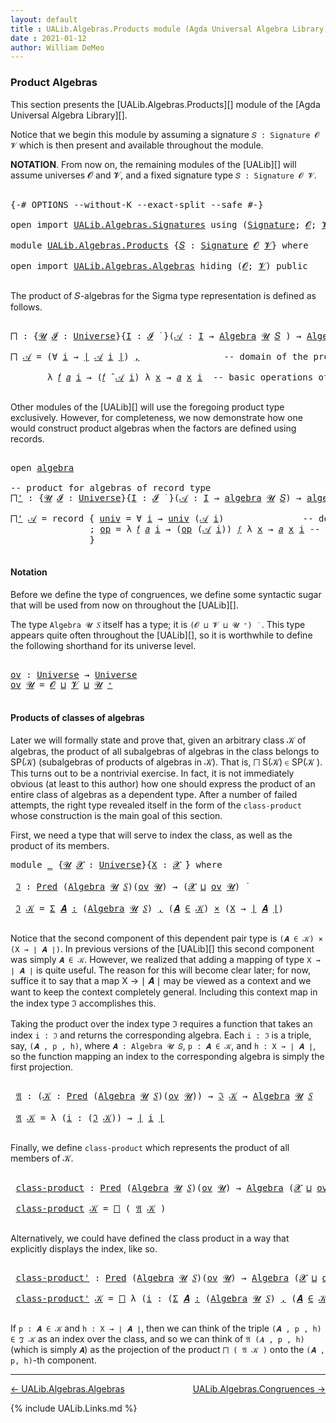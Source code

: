 ```yaml
---
layout: default
title : UALib.Algebras.Products module (Agda Universal Algebra Library)
date : 2021-01-12
author: William DeMeo
---
```



### <a id="product-algebras">Product Algebras</a>

This section presents the [UALib.Algebras.Products][] module of the [Agda Universal Algebra Library][].

Notice that we begin this module by assuming a signature `𝑆 : Signature 𝓞 𝓥` which is then present and available throughout the module.

**NOTATION**.  From now on, the remaining modules of the [UALib][] will assume universes 𝓞 and 𝓥, and a fixed signature type `𝑆 : Signature 𝓞 𝓥`.

<pre class="Agda">

<a id="593" class="Symbol">{-#</a> <a id="597" class="Keyword">OPTIONS</a> <a id="605" class="Pragma">--without-K</a> <a id="617" class="Pragma">--exact-split</a> <a id="631" class="Pragma">--safe</a> <a id="638" class="Symbol">#-}</a>

<a id="643" class="Keyword">open</a> <a id="648" class="Keyword">import</a> <a id="655" href="UALib.Algebras.Signatures.html" class="Module">UALib.Algebras.Signatures</a> <a id="681" class="Keyword">using</a> <a id="687" class="Symbol">(</a><a id="688" href="UALib.Algebras.Signatures.html#1377" class="Function">Signature</a><a id="697" class="Symbol">;</a> <a id="699" href="universes.html#613" class="Generalizable">𝓞</a><a id="700" class="Symbol">;</a> <a id="702" href="universes.html#617" class="Generalizable">𝓥</a><a id="703" class="Symbol">)</a>

<a id="706" class="Keyword">module</a> <a id="713" href="UALib.Algebras.Products.html" class="Module">UALib.Algebras.Products</a> <a id="737" class="Symbol">{</a><a id="738" href="UALib.Algebras.Products.html#738" class="Bound">𝑆</a> <a id="740" class="Symbol">:</a> <a id="742" href="UALib.Algebras.Signatures.html#1377" class="Function">Signature</a> <a id="752" href="universes.html#613" class="Generalizable">𝓞</a> <a id="754" href="universes.html#617" class="Generalizable">𝓥</a><a id="755" class="Symbol">}</a> <a id="757" class="Keyword">where</a>

<a id="764" class="Keyword">open</a> <a id="769" class="Keyword">import</a> <a id="776" href="UALib.Algebras.Algebras.html" class="Module">UALib.Algebras.Algebras</a> <a id="800" class="Keyword">hiding</a> <a id="807" class="Symbol">(</a><a id="808" href="universes.html#613" class="Generalizable">𝓞</a><a id="809" class="Symbol">;</a> <a id="811" href="universes.html#617" class="Generalizable">𝓥</a><a id="812" class="Symbol">)</a> <a id="814" class="Keyword">public</a>

</pre>

The product of 𝑆-algebras for the Sigma type representation is defined as follows.

<pre class="Agda">

<a id="⨅"></a><a id="932" href="UALib.Algebras.Products.html#932" class="Function">⨅</a> <a id="934" class="Symbol">:</a> <a id="936" class="Symbol">{</a><a id="937" href="UALib.Algebras.Products.html#937" class="Bound">𝓤</a> <a id="939" href="UALib.Algebras.Products.html#939" class="Bound">𝓘</a> <a id="941" class="Symbol">:</a> <a id="943" href="universes.html#551" class="Postulate">Universe</a><a id="951" class="Symbol">}{</a><a id="953" href="UALib.Algebras.Products.html#953" class="Bound">I</a> <a id="955" class="Symbol">:</a> <a id="957" href="UALib.Algebras.Products.html#939" class="Bound">𝓘</a> <a id="959" href="universes.html#758" class="Function Operator">̇</a> <a id="961" class="Symbol">}(</a><a id="963" href="UALib.Algebras.Products.html#963" class="Bound">𝒜</a> <a id="965" class="Symbol">:</a> <a id="967" href="UALib.Algebras.Products.html#953" class="Bound">I</a> <a id="969" class="Symbol">→</a> <a id="971" href="UALib.Algebras.Algebras.html#771" class="Function">Algebra</a> <a id="979" href="UALib.Algebras.Products.html#937" class="Bound">𝓤</a> <a id="981" href="UALib.Algebras.Products.html#738" class="Bound">𝑆</a> <a id="983" class="Symbol">)</a> <a id="985" class="Symbol">→</a> <a id="987" href="UALib.Algebras.Algebras.html#771" class="Function">Algebra</a> <a id="995" class="Symbol">(</a><a id="996" href="UALib.Algebras.Products.html#939" class="Bound">𝓘</a> <a id="998" href="Agda.Primitive.html#636" class="Primitive Operator">⊔</a> <a id="1000" href="UALib.Algebras.Products.html#937" class="Bound">𝓤</a><a id="1001" class="Symbol">)</a> <a id="1003" href="UALib.Algebras.Products.html#738" class="Bound">𝑆</a>

<a id="1006" href="UALib.Algebras.Products.html#932" class="Function">⨅</a> <a id="1008" href="UALib.Algebras.Products.html#1008" class="Bound">𝒜</a> <a id="1010" class="Symbol">=</a> <a id="1012" class="Symbol">(∀</a> <a id="1015" href="UALib.Algebras.Products.html#1015" class="Bound">i</a> <a id="1017" class="Symbol">→</a> <a id="1019" href="UALib.Prelude.Preliminaries.html#11658" class="Function Operator">∣</a> <a id="1021" href="UALib.Algebras.Products.html#1008" class="Bound">𝒜</a> <a id="1023" href="UALib.Algebras.Products.html#1015" class="Bound">i</a> <a id="1025" href="UALib.Prelude.Preliminaries.html#11658" class="Function Operator">∣</a><a id="1026" class="Symbol">)</a> <a id="1028" href="UALib.Prelude.Preliminaries.html#5665" class="InductiveConstructor Operator">,</a>                <a id="1045" class="Comment">-- domain of the product algebra</a>

       <a id="1086" class="Symbol">λ</a> <a id="1088" href="UALib.Algebras.Products.html#1088" class="Bound">𝑓</a> <a id="1090" href="UALib.Algebras.Products.html#1090" class="Bound">𝑎</a> <a id="1092" href="UALib.Algebras.Products.html#1092" class="Bound">i</a> <a id="1094" class="Symbol">→</a> <a id="1096" class="Symbol">(</a><a id="1097" href="UALib.Algebras.Products.html#1088" class="Bound">𝑓</a> <a id="1099" href="UALib.Algebras.Algebras.html#2921" class="Function Operator">̂</a> <a id="1101" href="UALib.Algebras.Products.html#1008" class="Bound">𝒜</a> <a id="1103" href="UALib.Algebras.Products.html#1092" class="Bound">i</a><a id="1104" class="Symbol">)</a> <a id="1106" class="Symbol">λ</a> <a id="1108" href="UALib.Algebras.Products.html#1108" class="Bound">x</a> <a id="1110" class="Symbol">→</a> <a id="1112" href="UALib.Algebras.Products.html#1090" class="Bound">𝑎</a> <a id="1114" href="UALib.Algebras.Products.html#1108" class="Bound">x</a> <a id="1116" href="UALib.Algebras.Products.html#1092" class="Bound">i</a>  <a id="1119" class="Comment">-- basic operations of the product algebra</a>

</pre>

Other modules of the [UALib][] will use the foregoing product type exclusively.  However, for completeness, we now demonstrate how one would construct product algebras when the factors are defined using records.

<pre class="Agda">

<a id="1402" class="Keyword">open</a> <a id="1407" href="UALib.Algebras.Algebras.html#1927" class="Module">algebra</a>

<a id="1416" class="Comment">-- product for algebras of record type</a>
<a id="⨅&#39;"></a><a id="1455" href="UALib.Algebras.Products.html#1455" class="Function">⨅&#39;</a> <a id="1458" class="Symbol">:</a> <a id="1460" class="Symbol">{</a><a id="1461" href="UALib.Algebras.Products.html#1461" class="Bound">𝓤</a> <a id="1463" href="UALib.Algebras.Products.html#1463" class="Bound">𝓘</a> <a id="1465" class="Symbol">:</a> <a id="1467" href="universes.html#551" class="Postulate">Universe</a><a id="1475" class="Symbol">}{</a><a id="1477" href="UALib.Algebras.Products.html#1477" class="Bound">I</a> <a id="1479" class="Symbol">:</a> <a id="1481" href="UALib.Algebras.Products.html#1463" class="Bound">𝓘</a> <a id="1483" href="universes.html#758" class="Function Operator">̇</a> <a id="1485" class="Symbol">}(</a><a id="1487" href="UALib.Algebras.Products.html#1487" class="Bound">𝒜</a> <a id="1489" class="Symbol">:</a> <a id="1491" href="UALib.Algebras.Products.html#1477" class="Bound">I</a> <a id="1493" class="Symbol">→</a> <a id="1495" href="UALib.Algebras.Algebras.html#1927" class="Record">algebra</a> <a id="1503" href="UALib.Algebras.Products.html#1461" class="Bound">𝓤</a> <a id="1505" href="UALib.Algebras.Products.html#738" class="Bound">𝑆</a><a id="1506" class="Symbol">)</a> <a id="1508" class="Symbol">→</a> <a id="1510" href="UALib.Algebras.Algebras.html#1927" class="Record">algebra</a> <a id="1518" class="Symbol">(</a><a id="1519" href="UALib.Algebras.Products.html#1463" class="Bound">𝓘</a> <a id="1521" href="Agda.Primitive.html#636" class="Primitive Operator">⊔</a> <a id="1523" href="UALib.Algebras.Products.html#1461" class="Bound">𝓤</a><a id="1524" class="Symbol">)</a> <a id="1526" href="UALib.Algebras.Products.html#738" class="Bound">𝑆</a>

<a id="1529" href="UALib.Algebras.Products.html#1455" class="Function">⨅&#39;</a> <a id="1532" href="UALib.Algebras.Products.html#1532" class="Bound">𝒜</a> <a id="1534" class="Symbol">=</a> <a id="1536" class="Keyword">record</a> <a id="1543" class="Symbol">{</a> <a id="1545" href="UALib.Algebras.Algebras.html#2025" class="Field">univ</a> <a id="1550" class="Symbol">=</a> <a id="1552" class="Symbol">∀</a> <a id="1554" href="UALib.Algebras.Products.html#1554" class="Bound">i</a> <a id="1556" class="Symbol">→</a> <a id="1558" href="UALib.Algebras.Algebras.html#2025" class="Field">univ</a> <a id="1563" class="Symbol">(</a><a id="1564" href="UALib.Algebras.Products.html#1532" class="Bound">𝒜</a> <a id="1566" href="UALib.Algebras.Products.html#1554" class="Bound">i</a><a id="1567" class="Symbol">)</a>               <a id="1583" class="Comment">-- domain</a>
               <a id="1608" class="Symbol">;</a> <a id="1610" href="UALib.Algebras.Algebras.html#2039" class="Field">op</a> <a id="1613" class="Symbol">=</a> <a id="1615" class="Symbol">λ</a> <a id="1617" href="UALib.Algebras.Products.html#1617" class="Bound">𝑓</a> <a id="1619" href="UALib.Algebras.Products.html#1619" class="Bound">𝑎</a> <a id="1621" href="UALib.Algebras.Products.html#1621" class="Bound">i</a> <a id="1623" class="Symbol">→</a> <a id="1625" class="Symbol">(</a><a id="1626" href="UALib.Algebras.Algebras.html#2039" class="Field">op</a> <a id="1629" class="Symbol">(</a><a id="1630" href="UALib.Algebras.Products.html#1532" class="Bound">𝒜</a> <a id="1632" href="UALib.Algebras.Products.html#1621" class="Bound">i</a><a id="1633" class="Symbol">))</a> <a id="1636" href="UALib.Algebras.Products.html#1617" class="Bound">𝑓</a> <a id="1638" class="Symbol">λ</a> <a id="1640" href="UALib.Algebras.Products.html#1640" class="Bound">x</a> <a id="1642" class="Symbol">→</a> <a id="1644" href="UALib.Algebras.Products.html#1619" class="Bound">𝑎</a> <a id="1646" href="UALib.Algebras.Products.html#1640" class="Bound">x</a> <a id="1648" href="UALib.Algebras.Products.html#1621" class="Bound">i</a> <a id="1650" class="Comment">-- basic operations</a>
               <a id="1685" class="Symbol">}</a>

</pre>



#### <a id="notation">Notation</a>

Before we define the type of congruences, we define some syntactic sugar that will be used from now on throughout the [UALib][].

The type `Algebra 𝓤 𝑆` itself has a type; it is `(𝓞 ⊔ 𝓥 ⊔ 𝓤 ⁺) ̇` &nbsp;. This type appears quite often throughout the [UALib][], so it is worthwhile to define the following shorthand for its universe level.

<pre class="Agda">

<a id="ov"></a><a id="2091" href="UALib.Algebras.Products.html#2091" class="Function">ov</a> <a id="2094" class="Symbol">:</a> <a id="2096" href="universes.html#551" class="Postulate">Universe</a> <a id="2105" class="Symbol">→</a> <a id="2107" href="universes.html#551" class="Postulate">Universe</a>
<a id="2116" href="UALib.Algebras.Products.html#2091" class="Function">ov</a> <a id="2119" href="UALib.Algebras.Products.html#2119" class="Bound">𝓤</a> <a id="2121" class="Symbol">=</a> <a id="2123" href="UALib.Algebras.Products.html#752" class="Bound">𝓞</a> <a id="2125" href="Agda.Primitive.html#636" class="Primitive Operator">⊔</a> <a id="2127" href="UALib.Algebras.Products.html#754" class="Bound">𝓥</a> <a id="2129" href="Agda.Primitive.html#636" class="Primitive Operator">⊔</a> <a id="2131" href="UALib.Algebras.Products.html#2119" class="Bound">𝓤</a> <a id="2133" href="universes.html#527" class="Primitive Operator">⁺</a>

</pre>



#### <a id="products-of-classes-of-algebras">Products of classes of algebras</a>

Later we will formally state and prove that, given an arbitrary class 𝒦 of algebras, the product of all subalgebras of algebras in the class belongs to SP(𝒦) (subalgebras of products of algebras in 𝒦). That is, ⨅ S(𝒦) ∈ SP(𝒦 ). This turns out to be a nontrivial exercise. In fact, it is not immediately obvious (at least to this author) how one should express the product of an entire class of algebras as a dependent type. After a number of failed attempts, the right type revealed itself in the form of the `class-product` whose construction is the main goal of this section.

First, we need a type that will serve to index the class, as well as the product of its members.

<pre class="Agda">
<a id="2922" class="Keyword">module</a> <a id="2929" href="UALib.Algebras.Products.html#2929" class="Module">_</a> <a id="2931" class="Symbol">{</a><a id="2932" href="UALib.Algebras.Products.html#2932" class="Bound">𝓤</a> <a id="2934" href="UALib.Algebras.Products.html#2934" class="Bound">𝓧</a> <a id="2936" class="Symbol">:</a> <a id="2938" href="universes.html#551" class="Postulate">Universe</a><a id="2946" class="Symbol">}{</a><a id="2948" href="UALib.Algebras.Products.html#2948" class="Bound">X</a> <a id="2950" class="Symbol">:</a> <a id="2952" href="UALib.Algebras.Products.html#2934" class="Bound">𝓧</a> <a id="2954" href="universes.html#758" class="Function Operator">̇</a><a id="2955" class="Symbol">}</a> <a id="2957" class="Keyword">where</a>

 <a id="2965" href="UALib.Algebras.Products.html#2965" class="Function">ℑ</a> <a id="2967" class="Symbol">:</a> <a id="2969" href="UALib.Relations.Unary.html#1071" class="Function">Pred</a> <a id="2974" class="Symbol">(</a><a id="2975" href="UALib.Algebras.Algebras.html#771" class="Function">Algebra</a> <a id="2983" href="UALib.Algebras.Products.html#2932" class="Bound">𝓤</a> <a id="2985" href="UALib.Algebras.Products.html#738" class="Bound">𝑆</a><a id="2986" class="Symbol">)(</a><a id="2988" href="UALib.Algebras.Products.html#2091" class="Function">ov</a> <a id="2991" href="UALib.Algebras.Products.html#2932" class="Bound">𝓤</a><a id="2992" class="Symbol">)</a> <a id="2994" class="Symbol">→</a> <a id="2996" class="Symbol">(</a><a id="2997" href="UALib.Algebras.Products.html#2934" class="Bound">𝓧</a> <a id="2999" href="Agda.Primitive.html#636" class="Primitive Operator">⊔</a> <a id="3001" href="UALib.Algebras.Products.html#2091" class="Function">ov</a> <a id="3004" href="UALib.Algebras.Products.html#2932" class="Bound">𝓤</a><a id="3005" class="Symbol">)</a> <a id="3007" href="universes.html#758" class="Function Operator">̇</a>

 <a id="3011" href="UALib.Algebras.Products.html#2965" class="Function">ℑ</a> <a id="3013" href="UALib.Algebras.Products.html#3013" class="Bound">𝒦</a> <a id="3015" class="Symbol">=</a> <a id="3017" href="MGS-MLTT.html#3074" class="Function">Σ</a> <a id="3019" href="UALib.Algebras.Products.html#3019" class="Bound">𝑨</a> <a id="3021" href="MGS-MLTT.html#3074" class="Function">꞉</a> <a id="3023" class="Symbol">(</a><a id="3024" href="UALib.Algebras.Algebras.html#771" class="Function">Algebra</a> <a id="3032" href="UALib.Algebras.Products.html#2932" class="Bound">𝓤</a> <a id="3034" href="UALib.Algebras.Products.html#738" class="Bound">𝑆</a><a id="3035" class="Symbol">)</a> <a id="3037" href="MGS-MLTT.html#3074" class="Function">,</a> <a id="3039" class="Symbol">(</a><a id="3040" href="UALib.Algebras.Products.html#3019" class="Bound">𝑨</a> <a id="3042" href="UALib.Relations.Unary.html#2732" class="Function Operator">∈</a> <a id="3044" href="UALib.Algebras.Products.html#3013" class="Bound">𝒦</a><a id="3045" class="Symbol">)</a> <a id="3047" href="MGS-MLTT.html#3515" class="Function Operator">×</a> <a id="3049" class="Symbol">(</a><a id="3050" href="UALib.Algebras.Products.html#2948" class="Bound">X</a> <a id="3052" class="Symbol">→</a> <a id="3054" href="UALib.Prelude.Preliminaries.html#11658" class="Function Operator">∣</a> <a id="3056" href="UALib.Algebras.Products.html#3019" class="Bound">𝑨</a> <a id="3058" href="UALib.Prelude.Preliminaries.html#11658" class="Function Operator">∣</a><a id="3059" class="Symbol">)</a>

</pre>

Notice that the second component of this dependent pair type is `(𝑨 ∈ 𝒦) × (X → ∣ 𝑨 ∣)`.  In previous versions of the [UALib][] this second component was simply `𝑨 ∈ 𝒦`.  However, we realized that adding a mapping of type `X → ∣ 𝑨 ∣` is quite useful.  The reason for this will become clear later; for now, suffice it to say that a map X → ∣ 𝑨 ∣ may be viewed as a context and we want to keep the context completely general.  Including this context map in the index type ℑ accomplishes this.

Taking the product over the index type ℑ requires a function that takes an index `i : ℑ` and returns the corresponding algebra.  Each `i : ℑ` is a triple, say, `(𝑨 , p , h)`, where `𝑨 : Algebra 𝓤 𝑆`, `p : 𝑨 ∈ 𝒦`, and `h : X → ∣ 𝑨 ∣`, so the function mapping an index to the corresponding algebra is simply the first projection.

<pre class="Agda">

 <a id="3910" href="UALib.Algebras.Products.html#3910" class="Function">𝔄</a> <a id="3912" class="Symbol">:</a> <a id="3914" class="Symbol">(</a><a id="3915" href="UALib.Algebras.Products.html#3915" class="Bound">𝒦</a> <a id="3917" class="Symbol">:</a> <a id="3919" href="UALib.Relations.Unary.html#1071" class="Function">Pred</a> <a id="3924" class="Symbol">(</a><a id="3925" href="UALib.Algebras.Algebras.html#771" class="Function">Algebra</a> <a id="3933" href="UALib.Algebras.Products.html#2932" class="Bound">𝓤</a> <a id="3935" href="UALib.Algebras.Products.html#738" class="Bound">𝑆</a><a id="3936" class="Symbol">)(</a><a id="3938" href="UALib.Algebras.Products.html#2091" class="Function">ov</a> <a id="3941" href="UALib.Algebras.Products.html#2932" class="Bound">𝓤</a><a id="3942" class="Symbol">))</a> <a id="3945" class="Symbol">→</a> <a id="3947" href="UALib.Algebras.Products.html#2965" class="Function">ℑ</a> <a id="3949" href="UALib.Algebras.Products.html#3915" class="Bound">𝒦</a> <a id="3951" class="Symbol">→</a> <a id="3953" href="UALib.Algebras.Algebras.html#771" class="Function">Algebra</a> <a id="3961" href="UALib.Algebras.Products.html#2932" class="Bound">𝓤</a> <a id="3963" href="UALib.Algebras.Products.html#738" class="Bound">𝑆</a>

 <a id="3967" href="UALib.Algebras.Products.html#3910" class="Function">𝔄</a> <a id="3969" href="UALib.Algebras.Products.html#3969" class="Bound">𝒦</a> <a id="3971" class="Symbol">=</a> <a id="3973" class="Symbol">λ</a> <a id="3975" class="Symbol">(</a><a id="3976" href="UALib.Algebras.Products.html#3976" class="Bound">i</a> <a id="3978" class="Symbol">:</a> <a id="3980" class="Symbol">(</a><a id="3981" href="UALib.Algebras.Products.html#2965" class="Function">ℑ</a> <a id="3983" href="UALib.Algebras.Products.html#3969" class="Bound">𝒦</a><a id="3984" class="Symbol">))</a> <a id="3987" class="Symbol">→</a> <a id="3989" href="UALib.Prelude.Preliminaries.html#11658" class="Function Operator">∣</a> <a id="3991" href="UALib.Algebras.Products.html#3976" class="Bound">i</a> <a id="3993" href="UALib.Prelude.Preliminaries.html#11658" class="Function Operator">∣</a>

</pre>

Finally, we define `class-product` which represents the product of all members of 𝒦.

<pre class="Agda">

 <a id="4109" href="UALib.Algebras.Products.html#4109" class="Function">class-product</a> <a id="4123" class="Symbol">:</a> <a id="4125" href="UALib.Relations.Unary.html#1071" class="Function">Pred</a> <a id="4130" class="Symbol">(</a><a id="4131" href="UALib.Algebras.Algebras.html#771" class="Function">Algebra</a> <a id="4139" href="UALib.Algebras.Products.html#2932" class="Bound">𝓤</a> <a id="4141" href="UALib.Algebras.Products.html#738" class="Bound">𝑆</a><a id="4142" class="Symbol">)(</a><a id="4144" href="UALib.Algebras.Products.html#2091" class="Function">ov</a> <a id="4147" href="UALib.Algebras.Products.html#2932" class="Bound">𝓤</a><a id="4148" class="Symbol">)</a> <a id="4150" class="Symbol">→</a> <a id="4152" href="UALib.Algebras.Algebras.html#771" class="Function">Algebra</a> <a id="4160" class="Symbol">(</a><a id="4161" href="UALib.Algebras.Products.html#2934" class="Bound">𝓧</a> <a id="4163" href="Agda.Primitive.html#636" class="Primitive Operator">⊔</a> <a id="4165" href="UALib.Algebras.Products.html#2091" class="Function">ov</a> <a id="4168" href="UALib.Algebras.Products.html#2932" class="Bound">𝓤</a><a id="4169" class="Symbol">)</a> <a id="4171" href="UALib.Algebras.Products.html#738" class="Bound">𝑆</a>

 <a id="4175" href="UALib.Algebras.Products.html#4109" class="Function">class-product</a> <a id="4189" href="UALib.Algebras.Products.html#4189" class="Bound">𝒦</a> <a id="4191" class="Symbol">=</a> <a id="4193" href="UALib.Algebras.Products.html#932" class="Function">⨅</a> <a id="4195" class="Symbol">(</a> <a id="4197" href="UALib.Algebras.Products.html#3910" class="Function">𝔄</a> <a id="4199" href="UALib.Algebras.Products.html#4189" class="Bound">𝒦</a> <a id="4201" class="Symbol">)</a>

</pre>

Alternatively, we could have defined the class product in a way that explicitly displays the index, like so.

<pre class="Agda">

 <a id="4341" href="UALib.Algebras.Products.html#4341" class="Function">class-product&#39;</a> <a id="4356" class="Symbol">:</a> <a id="4358" href="UALib.Relations.Unary.html#1071" class="Function">Pred</a> <a id="4363" class="Symbol">(</a><a id="4364" href="UALib.Algebras.Algebras.html#771" class="Function">Algebra</a> <a id="4372" href="UALib.Algebras.Products.html#2932" class="Bound">𝓤</a> <a id="4374" href="UALib.Algebras.Products.html#738" class="Bound">𝑆</a><a id="4375" class="Symbol">)(</a><a id="4377" href="UALib.Algebras.Products.html#2091" class="Function">ov</a> <a id="4380" href="UALib.Algebras.Products.html#2932" class="Bound">𝓤</a><a id="4381" class="Symbol">)</a> <a id="4383" class="Symbol">→</a> <a id="4385" href="UALib.Algebras.Algebras.html#771" class="Function">Algebra</a> <a id="4393" class="Symbol">(</a><a id="4394" href="UALib.Algebras.Products.html#2934" class="Bound">𝓧</a> <a id="4396" href="Agda.Primitive.html#636" class="Primitive Operator">⊔</a> <a id="4398" href="UALib.Algebras.Products.html#2091" class="Function">ov</a> <a id="4401" href="UALib.Algebras.Products.html#2932" class="Bound">𝓤</a><a id="4402" class="Symbol">)</a> <a id="4404" href="UALib.Algebras.Products.html#738" class="Bound">𝑆</a>

 <a id="4408" href="UALib.Algebras.Products.html#4341" class="Function">class-product&#39;</a> <a id="4423" href="UALib.Algebras.Products.html#4423" class="Bound">𝒦</a> <a id="4425" class="Symbol">=</a> <a id="4427" href="UALib.Algebras.Products.html#932" class="Function">⨅</a> <a id="4429" class="Symbol">λ</a> <a id="4431" class="Symbol">(</a><a id="4432" href="UALib.Algebras.Products.html#4432" class="Bound">i</a> <a id="4434" class="Symbol">:</a> <a id="4436" class="Symbol">(</a><a id="4437" href="MGS-MLTT.html#3074" class="Function">Σ</a> <a id="4439" href="UALib.Algebras.Products.html#4439" class="Bound">𝑨</a> <a id="4441" href="MGS-MLTT.html#3074" class="Function">꞉</a> <a id="4443" class="Symbol">(</a><a id="4444" href="UALib.Algebras.Algebras.html#771" class="Function">Algebra</a> <a id="4452" href="UALib.Algebras.Products.html#2932" class="Bound">𝓤</a> <a id="4454" href="UALib.Algebras.Products.html#738" class="Bound">𝑆</a><a id="4455" class="Symbol">)</a> <a id="4457" href="MGS-MLTT.html#3074" class="Function">,</a> <a id="4459" class="Symbol">(</a><a id="4460" href="UALib.Algebras.Products.html#4439" class="Bound">𝑨</a> <a id="4462" href="UALib.Relations.Unary.html#2732" class="Function Operator">∈</a> <a id="4464" href="UALib.Algebras.Products.html#4423" class="Bound">𝒦</a><a id="4465" class="Symbol">)</a> <a id="4467" href="MGS-MLTT.html#3515" class="Function Operator">×</a> <a id="4469" class="Symbol">(</a><a id="4470" href="UALib.Algebras.Products.html#2948" class="Bound">X</a> <a id="4472" class="Symbol">→</a> <a id="4474" href="UALib.Prelude.Preliminaries.html#11658" class="Function Operator">∣</a> <a id="4476" href="UALib.Algebras.Products.html#4439" class="Bound">𝑨</a> <a id="4478" href="UALib.Prelude.Preliminaries.html#11658" class="Function Operator">∣</a><a id="4479" class="Symbol">)))</a> <a id="4483" class="Symbol">→</a> <a id="4485" href="UALib.Prelude.Preliminaries.html#11658" class="Function Operator">∣</a> <a id="4487" href="UALib.Algebras.Products.html#4432" class="Bound">i</a> <a id="4489" href="UALib.Prelude.Preliminaries.html#11658" class="Function Operator">∣</a>

</pre>

If `p : 𝑨 ∈ 𝒦` and `h : X → ∣ 𝑨 ∣`, then we can think of the triple `(𝑨 , p , h) ∈ ℑ 𝒦` as an index over the class, and so we can think of `𝔄 (𝑨 , p , h)` (which is simply `𝑨`) as the projection of the product `⨅ ( 𝔄 𝒦 )` onto the `(𝑨 , p, h)`-th component.





-----------------------

[← UALib.Algebras.Algebras](UALib.Algebras.Algebras.html)
<span style="float:right;">[UALib.Algebras.Congruences →](UALib.Algebras.Congruences.html)</span>

{% include UALib.Links.md %}
